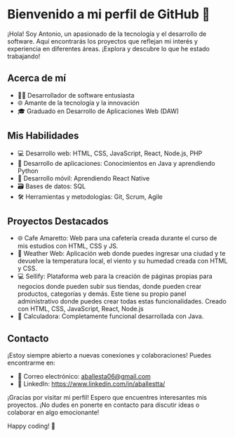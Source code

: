 # Bienvenido a mi perfil de GitHub 👋

¡Hola! Soy Antonio, un apasionado de la tecnología y el desarrollo de software. Aquí encontrarás los proyectos que reflejan mi interés y experiencia en diferentes áreas. ¡Explora y descubre lo que he estado trabajando!

## Acerca de mí

- 👨‍💻 Desarrollador de software entusiasta
- 🌐 Amante de la tecnología y la innovación
- 🎓 Graduado en Desarrollo de Aplicaciones Web (DAW)

## Mis Habilidades

- 💻 Desarrollo web: HTML, CSS, JavaScript, React, Node.js, PHP
- 🚀 Desarrollo de aplicaciones: Conocimientos en Java y aprendiendo Python
- 📱 Desarrollo móvil: Aprendiendo React Native
- 🗃️ Bases de datos: SQL
- 🛠️ Herramientas y metodologías: Git, Scrum, Agile

## Proyectos Destacados

- 🌐 Cafe Amaretto: Web para una cafetería creada durante el curso de mis estudios con HTML, CSS y JS.
- 🚀 Weather Web: Aplicación web donde puedes ingresar una ciudad y te devuelve la temperatura local, el viento y su humedad creada con HTML y CSS.
- 💻 Sellify: Plataforma web para la creación de páginas propias para negocios donde pueden subir sus tiendas, donde pueden crear productos, categorías y demás. Este tiene su propio panel administrativo donde puedes crear todas estas funcionalidades. Creado con HTML, CSS, JavaScript, React, Node.js
- 📱 Calculadora: Completamente funcional desarrollada con Java.

## Contacto

¡Estoy siempre abierto a nuevas conexiones y colaboraciones! Puedes encontrarme en:

- 📧 Correo electrónico: aballesta06@gmail.com
- 💼 LinkedIn: https://www.linkedin.com/in/aballestta/

¡Gracias por visitar mi perfil! Espero que encuentres interesantes mis proyectos. ¡No dudes en ponerte en contacto para discutir ideas o colaborar en algo emocionante!

Happy coding! 🚀
